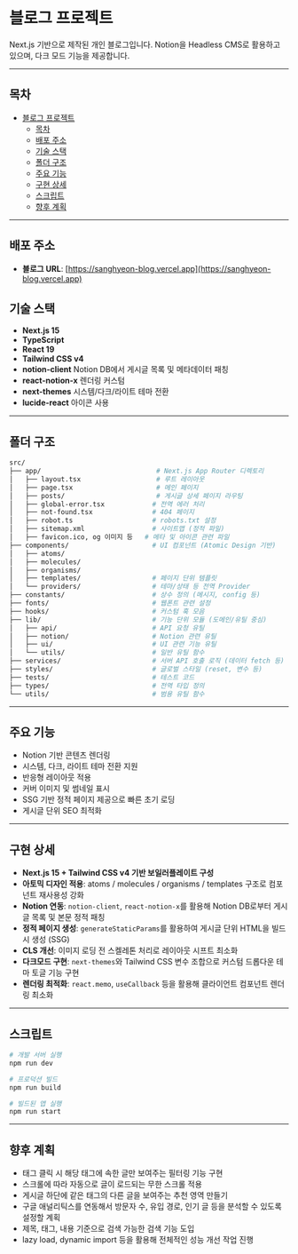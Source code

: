 # 블로그 프로젝트

Next.js 기반으로 제작된 개인 블로그입니다. Notion을 Headless CMS로 활용하고 있으며, 다크 모드 기능을 제공합니다.

---

## 목차

- [블로그 프로젝트](#블로그-프로젝트)
  - [목차](#목차)
  - [배포 주소](#배포-주소)
  - [기술 스택](#기술-스택)
  - [폴더 구조](#폴더-구조)
  - [주요 기능](#주요-기능)
  - [구현 상세](#구현-상세)
  - [스크립트](#스크립트)
  - [향후 계획](#향후-계획)

---

## 배포 주소

- **블로그 URL**: [https://sanghyeon-blog.vercel.app](https://sanghyeon-blog.vercel.app)

## 기술 스택

- **Next.js 15**
- **TypeScript**
- **React 19**
- **Tailwind CSS v4**
- **notion-client** Notion DB에서 게시글 목록 및 메타데이터 패칭
- **react-notion-x** 렌더링 커스텀
- **next-themes** 시스템/다크/라이트 테마 전환
- **lucide-react** 아이콘 사용

---

## 폴더 구조

```bash
src/
├── app/                             # Next.js App Router 디렉토리
│   ├── layout.tsx                   # 루트 레이아웃
│   ├── page.tsx                     # 메인 페이지
│   ├── posts/                       # 게시글 상세 페이지 라우팅
│   ├── global-error.tsx            # 전역 에러 처리
│   ├── not-found.tsx               # 404 페이지
│   ├── robot.ts                    # robots.txt 설정
│   ├── sitemap.xml                 # 사이트맵 (정적 파일)
│   ├── favicon.ico, og 이미지 등   # 메타 및 아이콘 관련 파일
├── components/                     # UI 컴포넌트 (Atomic Design 기반)
│   ├── atoms/
│   ├── molecules/
│   ├── organisms/
│   ├── templates/                  # 페이지 단위 템플릿
│   └── providers/                  # 테마/상태 등 전역 Provider
├── constants/                      # 상수 정의 (메시지, config 등)
├── fonts/                          # 웹폰트 관련 설정
├── hooks/                          # 커스텀 훅 모음
├── lib/                            # 기능 단위 모듈 (도메인/유틸 중심)
│   ├── api/                        # API 요청 유틸
│   ├── notion/                     # Notion 관련 유틸
│   ├── ui/                         # UI 관련 기능 유틸
│   └── utils/                      # 일반 유틸 함수
├── services/                       # 서버 API 호출 로직 (데이터 fetch 등)
├── styles/                         # 글로벌 스타일 (reset, 변수 등)
├── tests/                          # 테스트 코드
├── types/                          # 전역 타입 정의
└── utils/                          # 범용 유틸 함수
```

---

## 주요 기능

- Notion 기반 콘텐츠 렌더링
- 시스템, 다크, 라이트 테마 전환 지원
- 반응형 레이아웃 적용
- 커버 이미지 및 썸네일 표시
- SSG 기반 정적 페이지 제공으로 빠른 초기 로딩
- 게시글 단위 SEO 최적화

---

## 구현 상세

- **Next.js 15 + Tailwind CSS v4 기반 보일러플레이트 구성**
- **아토믹 디자인 적용**: atoms / molecules / organisms / templates 구조로 컴포넌트 재사용성 강화
- **Notion 연동**: `notion-client`, `react-notion-x`를 활용해 Notion DB로부터 게시글 목록 및 본문 정적 패칭
- **정적 페이지 생성**: `generateStaticParams`를 활용하여 게시글 단위 HTML을 빌드 시 생성 (SSG)
- **CLS 개선**: 이미지 로딩 전 스켈레톤 처리로 레이아웃 시프트 최소화
- **다크모드 구현**: `next-themes`와 Tailwind CSS 변수 조합으로 커스텀 드롭다운 테마 토글 기능 구현
- **렌더링 최적화**: `react.memo`, `useCallback` 등을 활용해 클라이언트 컴포넌트 렌더링 최소화

---

## 스크립트

```bash
# 개발 서버 실행
npm run dev

# 프로덕션 빌드
npm run build

# 빌드된 앱 실행
npm run start
```

---

## 향후 계획

- 태그 클릭 시 해당 태그에 속한 글만 보여주는 필터링 기능 구현
- 스크롤에 따라 자동으로 글이 로드되는 무한 스크롤 적용
- 게시글 하단에 같은 태그의 다른 글을 보여주는 추천 영역 만들기
- 구글 애널리틱스를 연동해서 방문자 수, 유입 경로, 인기 글 등을 분석할 수 있도록 설정할 계획
- 제목, 태그, 내용 기준으로 검색 가능한 검색 기능 도입
- lazy load, dynamic import 등을 활용해 전체적인 성능 개선 작업 진행
